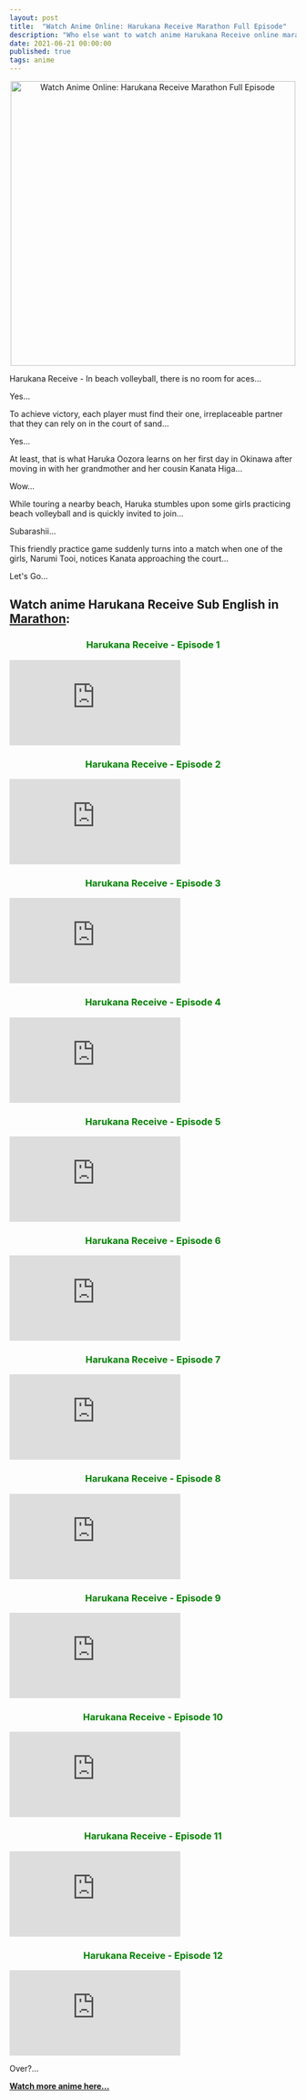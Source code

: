 ```yaml
---
layout: post
title:  "Watch Anime Online: Harukana Receive Marathon Full Episode"
description: "Who else want to watch anime Harukana Receive online marathon full episode? Find out more here!"
date: 2021-06-21 00:00:00
published: true
tags: anime
---
```



<p align="center">
    <a href="https://shareasale.com/r.cfm?b=1636029&u=2838011&m=101797&urllink=&afftrack=" target="_blank">
        <img src="https://i0.wp.com/otakuauthor.com/wp-content/uploads/2021/02/Harukana-Receive-Episode-12-Claire-Emily-Haruka-and-Kanata-back-to-training.jpg" alt="Watch Anime Online: Harukana Receive Marathon Full Episode" title="Watch Anime Online: Harukana Receive Marathon Full Episode" width="500" />
    </a>
</p>

Harukana Receive - In beach volleyball, there is no room for aces... 

Yes...

To achieve victory, each player must find their one, irreplaceable partner that they can rely on in the court of sand... 

Yes...

At least, that is what Haruka Oozora learns on her first day in Okinawa after moving in with her grandmother and her cousin Kanata Higa... 

Wow...

While touring a nearby beach, Haruka stumbles upon some girls practicing beach volleyball and is quickly invited to join... 

Subarashii...

This friendly practice game suddenly turns into a match when one of the girls, Narumi Tooi, notices Kanata approaching the court...

Let's Go...

## Watch anime Harukana Receive Sub English in [Marathon](/):

<h3 align="center" style="color: green;">
    Harukana Receive - Episode 1
</h3>

<iframe class="video" src="https://www.youtube.com/embed/Ghn6QxkLx64" title="Harukana Receive - Episode 1" frameborder="0" allow="accelerometer; autoplay; clipboard-write; encrypted-media; gyroscope; picture-in-picture" allowfullscreen></iframe>

<br>

<h3 align="center" style="color: green;">
    Harukana Receive - Episode 2
</h3>

<iframe class="video" src="https://www.youtube.com/embed/dRrV6gmPnM8" title="Harukana Receive - Episode 2" frameborder="0" allow="accelerometer; autoplay; clipboard-write; encrypted-media; gyroscope; picture-in-picture" allowfullscreen></iframe>

<br>

<h3 align="center" style="color: green;">
    Harukana Receive - Episode 3
</h3>

<iframe class="video" src="https://www.youtube.com/embed/9cHqSFSC1hc" title="Harukana Receive - Episode 3" frameborder="0" allow="accelerometer; autoplay; clipboard-write; encrypted-media; gyroscope; picture-in-picture" allowfullscreen></iframe>

<br>

<h3 align="center" style="color: green;">
    Harukana Receive - Episode 4
</h3>

<iframe class="video" src="https://www.youtube.com/embed/rd47dp8DL2o" title="Harukana Receive - Episode 4" frameborder="0" allow="accelerometer; autoplay; clipboard-write; encrypted-media; gyroscope; picture-in-picture" allowfullscreen></iframe>

<br>

<h3 align="center" style="color: green;">
    Harukana Receive - Episode 5
</h3>

<iframe class="video" src="https://www.youtube.com/embed/JEMwZNFjx1U" title="Harukana Receive - Episode 5" frameborder="0" allow="accelerometer; autoplay; clipboard-write; encrypted-media; gyroscope; picture-in-picture" allowfullscreen></iframe>

<br>

<h3 align="center" style="color: green;">
    Harukana Receive - Episode 6
</h3>

<iframe class="video" src="https://www.youtube.com/embed/lfrDif0XEkM" title="Harukana Receive - Episode 6" frameborder="0" allow="accelerometer; autoplay; clipboard-write; encrypted-media; gyroscope; picture-in-picture" allowfullscreen></iframe>

<br>

<h3 align="center" style="color: green;">
    Harukana Receive - Episode 7
</h3>

<iframe class="video" src="https://www.youtube.com/embed/aUtI7aDbbtw" title="Harukana Receive - Episode 7" frameborder="0" allow="accelerometer; autoplay; clipboard-write; encrypted-media; gyroscope; picture-in-picture" allowfullscreen></iframe>

<br>

<h3 align="center" style="color: green;">
    Harukana Receive - Episode 8
</h3>

<iframe class="video" src="https://www.youtube.com/embed/AZV0UHDYxFc" title="Harukana Receive - Episode 8" frameborder="0" allow="accelerometer; autoplay; clipboard-write; encrypted-media; gyroscope; picture-in-picture" allowfullscreen></iframe>

<br>

<h3 align="center" style="color: green;">
    Harukana Receive - Episode 9
</h3>

<iframe class="video" src="https://www.youtube.com/embed/u2i2h1oC1vo" title="Harukana Receive - Episode 9" frameborder="0" allow="accelerometer; autoplay; clipboard-write; encrypted-media; gyroscope; picture-in-picture" allowfullscreen></iframe>

<br>

<h3 align="center" style="color: green;">
    Harukana Receive - Episode 10
</h3>

<iframe class="video" src="https://www.youtube.com/embed/KISiUz7v-_4" title="Harukana Receive - Episode 10" frameborder="0" allow="accelerometer; autoplay; clipboard-write; encrypted-media; gyroscope; picture-in-picture" allowfullscreen></iframe>

<br>

<h3 align="center" style="color: green;">
    Harukana Receive - Episode 11
</h3>

<iframe class="video" src="https://www.youtube.com/embed/UptyCKvFdhU" title="Harukana Receive - Episode 11" frameborder="0" allow="accelerometer; autoplay; clipboard-write; encrypted-media; gyroscope; picture-in-picture" allowfullscreen></iframe>

<br>

<h3 align="center" style="color: green;">
    Harukana Receive - Episode 12
</h3>

<iframe class="video" src="https://www.youtube.com/embed/kQotrRLEies" title="Harukana Receive - Episode 12" frameborder="0" allow="accelerometer; autoplay; clipboard-write; encrypted-media; gyroscope; picture-in-picture" allowfullscreen></iframe>

<br>

Over?...

**[Watch more anime here...](/hitoribocchi-anime/)**